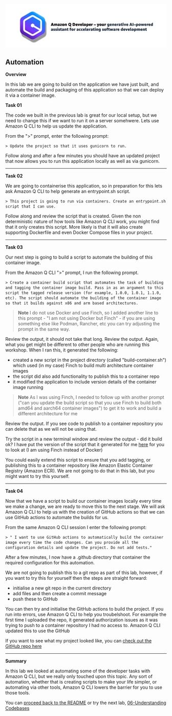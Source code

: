 ![Amazon Q Developer header](/images/q-vscode-header.png)

## Automation

**Overview**

In this lab we are going to build on the application we have just built, and automate the build and packaging of this application so that we can deploy it via a container image.

**Task 01**

The code we built in the previous lab is great for our local setup, but we need to change this if we want to run it on a server somehwere. Lets use Amazon Q CLI to help us update the application.

From the ">" prompt, enter the following prompt:

```
> Update the project so that it uses gunicorn to run.
```

Follow along and after a few minutes you should have an updated project that now allows you to run this application locally as well as via gunicorn.

---

**Task 02**

We are going to containerise this application, so in preparation for this lets ask Amazon Q CLI to help generate an entrypoint.sh script.

```
> This project is going to run via containers. Create an entrypoint.sh script that I can use.
```

Follow along and review the script that is created. Given the non deterministic nature of how tools like Amazon Q CLI work, you might find that it only creates this script. More likely is that it will also create supporting Dockerfile and even Docker Compose files in your project.

---

**Task 03**

Our next step is going to build a script to automate the building of this container image. 

From the Amazon Q CLI ">" prompt, I run the following prompt.

```
> Create a container build script that automates the task of building and tagging the container image build. Pass in as an argument to this script the tagged release version (for example, 1.0.0, 1.0.1, 1.1.0, etc). The script should automate the building of the container image so that it builds against x86 and arm based architectures.
```

> **Note** I do not use Docker and use Finch, so I added another line to this prompt - "I am not using Docker but Finch" - if you are using something else like Podman, Rancher, etc you can try adjusting the prompt in the same way.

Review the output, it should not take that long. Review the output. Again, what you get might be different to other people who are running this workshop. When I ran this, it generated the following:

* created a new script in the project directory (called "build-container.sh") which used (in my case) Finch to build multi architecture container images
* the script did also add functionality to publish this to a container repo
* it modified the application to include version details of the container image running

> **Note** As I was using Finch, I needed to follow up with another prompt ("can you update the build script so that you use Finch to build both amd64 and aarch64 container images") to get it to work and build a different architecture for me

Review the output. If you see code to publish to a container repository you can delete that as we will not be using that.

Try the script in a new terminal window and review the output - did it build ok? I have put the version of the script that it generated for me [here](/resources/build-container.sh) for you to look at (I am using Finch instead of Docker)

You could easily extend this script to ensure that you add tagging, or publishing this to a container repository like Amazon Elastic Container Registry (Amazon ECR). We are not going to do that in this lab, but you might want to try this yourself.

---

**Task 04**

Now that we have a script to build our container images locally every time we make a change, we are ready to move this to the next stage. We will ask Amazon Q CLI to help us with the creation of GitHub actions so that we can use GitHub actions to automate the builds for us.

From the same Amazon Q CLI session I enter the following prompt:

```
> " I want to use GitHub actions to automatically build the container image every time the code changes. Can you provide all the configuration details and update the project. Do not add tests."
```

After a few minutes, I now have a .github directory that container the required configuration for this automation.

We are not going to publish this to a git repo as part of this lab, however, if you want to try this for yourself then the steps are straight forward:

* initialise a new git repo in the current directory
* add files and then create a commit message
* push these to GitHub

You can then try and initialise the GitHub actions to build the project. If you run into errors, use Amazon Q CLI to help you troubelshoot. For example the first time I uploaded the repo, it generated authorization issues as it was trying to push to a container repository I had no access to. Amazon Q CLI updated this to use the GitHub

If you want to see what my project looked like, you can [check out the GitHub repo here](https://github.com/094459/aqd-cli-demo)

---

**Summary**

In this lab we looked at automating some of the developer tasks with Amazon Q CLI, but we really only touched upon this topic. Any sort of automation, whether that is creating scripts to make your life simpler, or automating via other tools, Amazon Q CLI lowers the barrier for you to use those tools.

You can [proceed back to the README](/README.md) or try the next lab, [06-Understanding Codebases](/workshop/06-understanding.md)